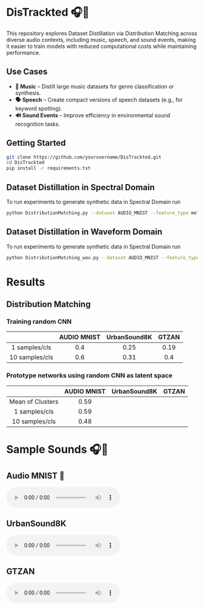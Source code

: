# DisTrackted 🎧📢
This repository explores Dataset Distillation via Distribution Matching across diverse audio contexts, including music, speech, and sound events, making it easier to train models with reduced computational costs while maintaining performance.

## Use Cases
* **🎵 Music** – Distill large music datasets for genre classification or synthesis.
* **🗣 Speech** – Create compact versions of speech datasets (e.g., for keyword spotting).
* **🔊 Sound Events** – Improve efficiency in environmental sound recognition tasks.


## Getting Started 
```bash
git clone https://github.com/yourusername/DisTrackted.git
cd DisTrackted
pip install -r requirements.txt
```

## Dataset Distillation in Spectral Domain
To run experiments to generate synthetic data in Spectral Domain run
```bash
python DistributionMatching.py --dataset AUDIO_MNIST --feature_type melspectrogram --ipc 10
```

## Dataset Distillation in Waveform Domain
To run experiments to generate synthetic data in Spectral Domain run
```bash
python DistributionMatching_wav.py --dataset AUDIO_MNIST --feature_type melspectrogram --ipc 10
```
# Results

## Distribution Matching

### Training random CNN
|  |AUDIO MNIST | UrbanSound8K | GTZAN | 
 :-: | :-: | :-: | :-: |
| 1 samples/cls  |0.4|0.25 | 0.19|
| 10 samples/cls |0.6 | 0.31 | 0.4| 
### Prototype networks using random CNN as latent space
|  |AUDIO MNIST | UrbanSound8K | GTZAN | 
 :-: | :-: | :-: | :-: |
| Mean of Clusters |0.59| ||
| 1 samples/cls  |0.59| | |
| 10 samples/cls |0.48|  | | 


# Sample Sounds 🎧📢

## Audio MNIST  🔢
<audio controls>
  <source src="synthetic_sounds/sample_5_0.wav" type="audio/wav">
  Your browser does not support the audio element.
</audio>

## UrbanSound8K
<audio controls>
  <source src="path/to/urbansound8k_sample.wav" type="audio/wav">
  Your browser does not support the audio element.
</audio>

## GTZAN
<audio controls>
  <source src="path/to/gtzan_sample.wav" type="audio/wav">
  Your browser does not support the audio element.
</audio>